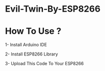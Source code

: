 # Evil-Twin-By-ESP8266
# How To Use ?


1- Install Arduino IDE


2- Install ESP8266 Library


3- Upload This Code To Your ESP8266
